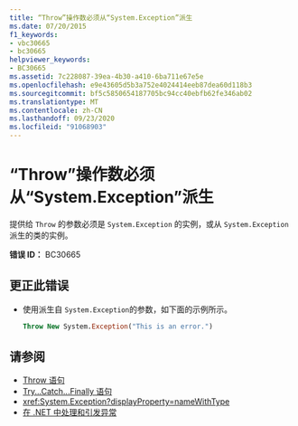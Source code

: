 ```yaml
---
title: “Throw”操作数必须从“System.Exception”派生
ms.date: 07/20/2015
f1_keywords:
- vbc30665
- bc30665
helpviewer_keywords:
- BC30665
ms.assetid: 7c228087-39ea-4b30-a410-6ba711e67e5e
ms.openlocfilehash: e9e43605d5b3a752e4024414eeb87dea60d118b3
ms.sourcegitcommit: bf5c5850654187705bc94cc40ebfb62fe346ab02
ms.translationtype: MT
ms.contentlocale: zh-CN
ms.lasthandoff: 09/23/2020
ms.locfileid: "91068903"
---
```

# <a name="throw-operand-must-derive-from-systemexception"></a>“Throw”操作数必须从“System.Exception”派生

提供给 `Throw` 的参数必须是 `System.Exception` 的实例，或从 `System.Exception`派生的类的实例。  
  
 **错误 ID：** BC30665  
  
## <a name="to-correct-this-error"></a>更正此错误  
  
- 使用派生自 `System.Exception`的参数，如下面的示例所示。  
  
    ```vb
    Throw New System.Exception("This is an error.")  
    ```  
  
## <a name="see-also"></a>请参阅

- [Throw 语句](../language-reference/statements/throw-statement.md)
- [Try...Catch...Finally 语句](../language-reference/statements/try-catch-finally-statement.md)
- <xref:System.Exception?displayProperty=nameWithType>
- [在 .NET 中处理和引发异常](../../standard/exceptions/index.md)
